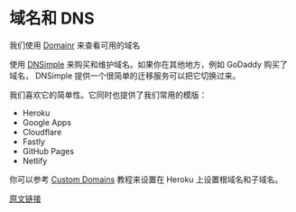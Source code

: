 # 域名和 DNS

我们使用 [Domainr](http://domai.nr/) 来查看可用的域名

使用 [DNSimple](http://dnsimple.com/) 来购买和维护域名。如果你在其他地方，例如 GoDaddy 购买了域名， DNSimple 提供一个很简单的迁移服务可以把它切换过来。

我们喜欢它的简单性。它同时也提供了我们常用的模版：

- Heroku
- Google Apps
- Cloudflare
- Fastly
- GitHub Pages
- Netlify

你可以参考 [Custom Domains](https://devcenter.heroku.com/articles/custom-domains) 教程来设置在 Heroku 上设置根域名和子域名。

[原文链接](https://thoughtbot.com/playbook/production/domain-names-and-dns)
